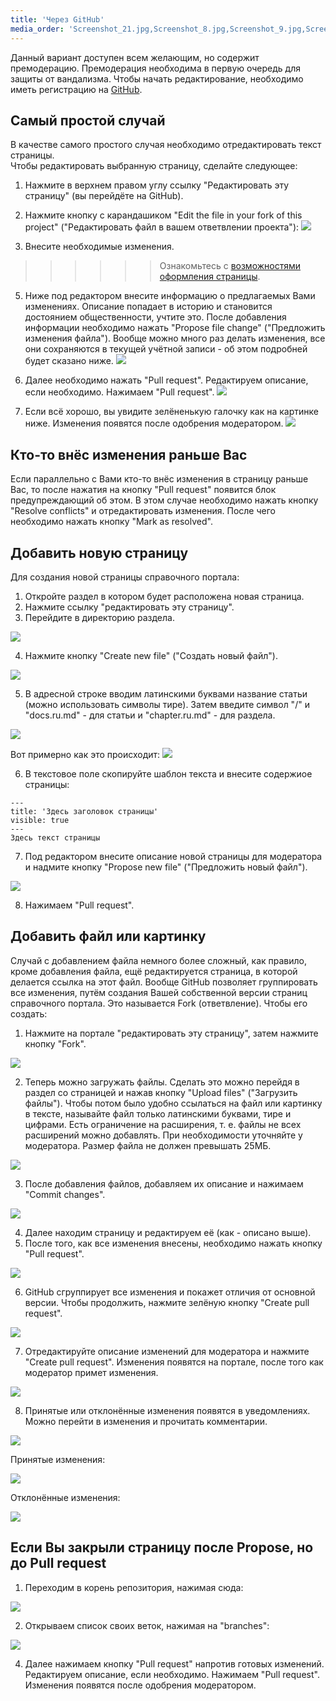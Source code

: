 ```yaml
---
title: 'Через GitHub'
media_order: 'Screenshot_21.jpg,Screenshot_8.jpg,Screenshot_9.jpg,Screenshot_22.jpg,Screenshot_10.jpg,Screenshot_11.jpg,create_dir.gif,Screenshot_12.jpg,Screenshot_13.jpg,Screenshot_24.jpg,Screenshot_25.jpg,Screenshot_27.jpg,Screenshot_28.jpg,Screenshot_29.jpg,Screenshot_30.jpg,Screenshot_31.jpg,Screenshot_32.jpg,Screenshot_42.jpg,Screenshot_43.jpg,Screenshot_44.jpg'
---
```


Данный вариант доступен всем желающим, но содержит премодерацию. Премодерация необходима в первую очередь для защиты от вандализма. Чтобы начать редактирование, необходимо иметь регистрацию на [GitHub](https://github.com/).

## Самый простой случай
В качестве самого простого случая необходимо отредактировать текст страницы.  
Чтобы редактировать выбранную страницу, сделайте следующее:
1. Нажмите в верхнем правом углу ссылку "Редактировать эту страницу" (вы перейдёте на GitHub).
2. Нажмите кнопку с карандашиком "Edit the file in your fork of this project" ("Редактировать файл в вашем ответвлении проекта"):
![](Screenshot_8.jpg)

3. Внесите необходимые изменения. 
>>>>>> Ознакомьтесь с [возможностями оформления страницы](../markdown).

5. Ниже под редактором внесите информацию о предлагаемых Вами изменениях. Описание попадает в историю и становится достоянием общественности, учтите это. После добавления информации необходимо нажать "Propose file change" ("Предложить изменения файла"). Вообще можно много раз делать изменения, все они сохраняются в текущей учётной записи - об этом подробней будет сказано ниже.
![](Screenshot_9.jpg)

5. Далее необходимо нажать "Pull request". Редактируем описание, если необходимо. Нажимаем "Pull request". 
![](Screenshot_21.jpg)

6. Если всё хорошо, вы увидите зелёненькую галочку как на картинке ниже. Изменения появятся после одобрения модератором.
![](Screenshot_22.jpg)

## Кто-то внёс изменения раньше Вас
Если параллельно с Вами кто-то внёс изменения в страницу раньше Вас, то после нажатия на кнопку "Pull request" появится блок предупреждающий об этом. В этом случае необходимо нажать кнопку "Resolve conflicts" и отредактировать изменения. После чего необходимо нажать кнопку "Mark as resolved".

## Добавить новую страницу
Для создания новой страницы справочного портала:
1. Откройте раздел в котором будет расположена новая страница.
2. Нажмите ссылку "редактировать эту страницу".
3. Перейдите в директорию раздела.  

![](Screenshot_10.jpg)

4. Нажмите кнопку "Create new file" ("Создать новый файл").

![](Screenshot_11.jpg)

5. В адресной строке вводим латинскими буквами название статьи (можно использовать символы тире). Затем введите символ "/" и "docs.ru.md" - для статьи и "chapter.ru.md" - для раздела. 

![](Screenshot_12.jpg)

Вот примерно как это происходит:
![](create_dir.gif)

6. В текстовое поле скопируйте шаблон текста и внесите содержиое страницы:
``` markup
---
title: 'Здесь заголовок страницы'
visible: true
---
Здесь текст страницы
```  

7. Под редактором внесите описание новой страницы для модератора и надмите кнопку "Propose new file" ("Предложить новый файл").

![](Screenshot_13.jpg)

8. Нажимаем "Pull request".

## Добавить файл или картинку
Случай с добавлением файла немного более сложный, как правило, кроме добавления файла, ещё редактируется страница, в которой делается ссылка на этот файл. Вообще GitHub позволяет группировать все изменения, путём создания Вашей собственной версии страниц справочного портала. Это называется Fork (ответвление). Чтобы его создать:
1. Нажмите на портале "редактировать эту страницу", затем нажмите кнопку "Fork".

![](Screenshot_27.jpg)

2. Теперь можно загружать файлы. Сделать это можно перейдя в раздел со страницей и нажав кнопку "Upload files" ("Загрузить файлы"). Чтобы потом было удобно ссылаться на файл или картинку в тексте, называйте файл только латинскими буквами, тире и цифрами. Есть ограничение на расширения, т. е. файлы не всех расширений можно добавлять. При необходимости уточняйте у модератора. Размер файла не должен превышать 25МБ.

![](Screenshot_28.jpg)

3. После добавления файлов, добавляем их описание и нажимаем "Commit changes".

![](Screenshot_29.jpg)

4. Далее находим страницу и редактируем её (как - описано выше).
5. После того, как все изменения внесены, необходимо нажать кнопку "Pull request".

![](Screenshot_30.jpg)

6. GitHub сгруппирует все изменения и покажет отличия от основной версии. Чтобы продолжить, нажмите зелёную кнопку "Create pull request". 

![](Screenshot_31.jpg)

7. Отредактируйте описание изменений для модератора и нажмите "Create pull request". Изменения появятся на портале, после того как модератор примет изменения.

![](Screenshot_32.jpg)

8. Принятые или отклонённые изменения появятся в уведомлениях. Можно перейти в изменения и прочитать комментарии.

![](Screenshot_42.jpg)

Принятые изменения:

![](Screenshot_43.jpg)

Отклонённые изменения:

![](Screenshot_44.jpg)

## Если Вы закрыли страницу после Propose, но до Pull request
1. Переходим в корень репозитория, нажимая сюда:

![](Screenshot_24.jpg)

2. Открываем список своих веток, нажимая на "branches":

![](Screenshot_25.jpg)

4. Далее нажимаем кнопку "Pull request" напротив готовых изменений. Редактируем описание, если необходимо. Нажимаем "Pull request". Изменения появятся после одобрения модератором.
